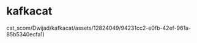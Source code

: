 # kafkacat 
cat_scom/Dwijad/kafkacat/assets/12824049/94231cc2-e0fb-42ef-961a-85b5340ecfa1)


<!--stackedit_data:
eyJoaXN0b3J5IjpbLTEyNjEzODE5MjNdfQ==
-->